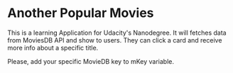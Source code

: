 # Another Popular Movies

This is a learning Application for Udacity's Nanodegree.
It will fetches data from MoviesDB API and show to users. They can click a card and receive more info about a specific title.

Please, add your specific MovieDB key to mKey variable.
